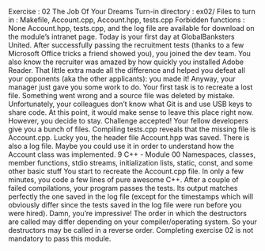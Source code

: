 Exercise : 02
The Job Of Your Dreams
Turn-in directory : ex02/
Files to turn in : Makefile, Account.cpp, Account.hpp, tests.cpp
Forbidden functions : None
Account.hpp, tests.cpp, and the log file are available for download
on the module’s intranet page.
Today is your first day at GlobalBanksters United. After successfully passing the recruitment tests (thanks to a few Microsoft Office tricks a friend showed you), you joined
the dev team. You also know the recruiter was amazed by how quickly you installed
Adobe Reader. That little extra made all the difference and helped you defeat all your
opponents (aka the other applicants): you made it!
Anyway, your manager just gave you some work to do. Your first task is to recreate a
lost file. Something went wrong and a source file was deleted by mistake. Unfortunately,
your colleagues don’t know what Git is and use USB keys to share code. At this point, it
would make sense to leave this place right now. However, you decide to stay. Challenge
accepted!
Your fellow developers give you a bunch of files. Compiling tests.cpp reveals that
the missing file is Account.cpp. Lucky you, the header file Account.hpp was saved.
There is also a log file. Maybe you could use it in order to understand how the Account
class was implemented.
9
C++ - Module 00
Namespaces, classes, member functions, stdio streams,
initialization lists, static, const, and some other basic stuff
You start to recreate the Account.cpp file. In only a few minutes, you code a few
lines of pure awesome C++. After a couple of failed compilations, your program passes
the tests. Its output matches perfectly the one saved in the log file (except for the
timestamps which will obviously differ since the tests saved in the log file were run
before you were hired).
Damn, you’re impressive!
The order in which the destructors are called may differ depending on
your compiler/operating system. So your destructors may be called in
a reverse order.
Completing exercise 02 is not mandatory to pass this module.
